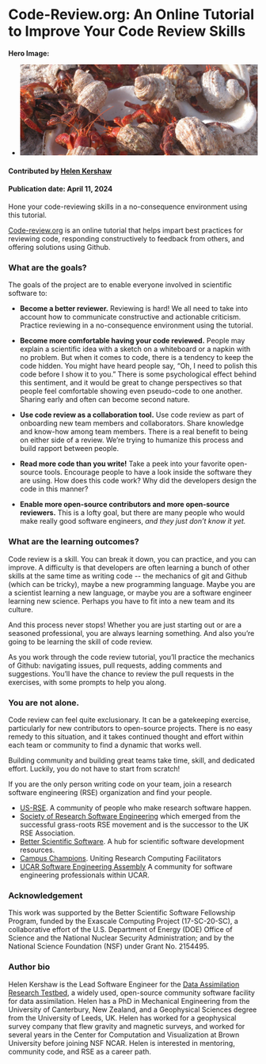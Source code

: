 # Code-Review.org: An Online Tutorial to Improve Your Code Review Skills

**Hero Image:**

 - <img src='../../images/Howland_Islands_Hermit_Crabs.jpeg' />

#### Contributed by [Helen Kershaw](https://github.com/hkershaw-brown)

#### Publication date: April 11, 2024

<!-- deck start -->
Hone your code-reviewing skills in a no-consequence environment using this tutorial.
<!-- deck end -->

[Code-review.org](https://code-review.org/) is an online tutorial that helps impart best practices for reviewing code, responding constructively to feedback from others, and offering solutions using Github.

### What are the goals?

The goals of the project are to enable everyone involved in scientific software to:

* **Become a better reviewer.** Reviewing is hard!  We all need to take into account how to communicate constructive and actionable criticism. Practice reviewing in a no-consequence environment using the tutorial.

* **Become more comfortable having your code reviewed.**  People may explain a scientific idea with a sketch on a whiteboard or a napkin with no problem. But when it comes to code, there is a tendency to keep the code hidden. You might have heard people say, “Oh, I need to polish this code before I show it to you.” There is some psychological effect behind this sentiment, and it would be great to change perspectives so that people feel comfortable showing even pseudo-code to one another. Sharing early and often can become second nature.

* **Use code review as a collaboration tool.** Use code review as part of onboarding new team members and collaborators. Share knowledge and know-how among team members. There is a real benefit to being on either side of a review. We’re trying to humanize this process and build rapport between people.

* **Read more code than you write!** Take a peek into your favorite open-source tools. Encourage people to have a look inside the software they are using. How does this code work? Why did the developers design the code in this manner?

* **Enable more open-source contributors and more open-source reviewers.** This is a lofty goal, but there are many people who would make really good software engineers, *and they just don’t know it yet.*


### What are the learning outcomes?

Code review is a skill. You can break it down, you can practice, and you can improve.  A difficulty is that developers are often learning a bunch of other skills at the same time as writing code -- the mechanics of git and Github (which can be tricky), maybe a new programming language. Maybe you are a scientist learning a new language, or maybe you are a software engineer learning new science. Perhaps you have to fit into a new team and its culture.

And this process never stops! Whether you are just starting out or are a seasoned professional, you are always learning something. And also you’re going to be learning the skill of code review.

As you work through the code review tutorial, you’ll practice the mechanics of Github: navigating issues, pull requests, adding comments and suggestions. You’ll have the chance to review the pull requests in the exercises, with some prompts to help you along.

### You are not alone.

Code review can feel quite exclusionary. It can be a gatekeeping exercise, particularly for new contributors to open-source projects. There is no easy remedy to this situation, and it takes continued thought and effort within each team or community to find a dynamic that works well.

Building community and building great teams take time, skill, and dedicated effort.
Luckily, you do not have to start from scratch!

If you are the only person writing code on your team, join a research software engineering (RSE) organization and find
your people.

* [US-RSE](https://us-rse.org/). A community of people who make research software happen.
* [Society of Research Software Engineering](https://society-rse.org/) which emerged from the successful grass-roots RSE movement and is the successor to the UK RSE Association.
* [Better Scientific Software](https://bssw.io/). A hub for scientific software development resources.
* [Campus Champions](https://campuschampions.cyberinfrastructure.org/). Uniting Research Computing Facilitators
* [UCAR Software Engineering Assembly](https://sea.ucar.edu/sea) A community for software engineering professionals within UCAR.


### Acknowledgement

This work was supported by the Better Scientific Software Fellowship Program, funded by the Exascale Computing Project (17-SC-20-SC), a collaborative effort of the U.S. Department of Energy (DOE) Office of Science and the National Nuclear Security Administration; and by the National Science Foundation (NSF) under Grant No. 2154495.

### Author bio

Helen Kershaw is the Lead Software Engineer for the [Data Assimilation Research Testbed](https://dart.ucar.edu/), a widely used, open-source community software facility for data assimilation. Helen has a PhD in Mechanical Engineering
from the University of Canterbury, New Zealand, and a Geophysical Sciences degree from the University of
Leeds, UK. Helen has worked for a geophysical survey company that flew gravity and magnetic surveys, and
worked for several years in the Center for Computation and Visualization at Brown University before
joining NSF NCAR. Helen is interested in mentoring, community code, and
RSE as a career path.

<!---
Publish: yes
Track: experience, bssw fellowship
Topics: "peer code review", "online learning"
--->
